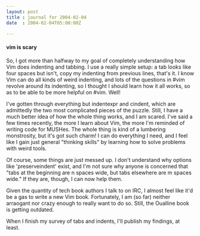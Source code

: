 ```yaml
---
layout: post
title : journal for 2004-02-04
date  : 2004-02-04T05:00:00Z

---
```

<h4>vim is scary</h4>So, I got more than halfway to my goal of completely understanding how Vim does indenting and tabbing.  I use a really simple setup:  a tab looks like four spaces but isn't, copy my indenting from previous lines, that's it.  I know Vim can do all kinds of weird indenting, and lots of the questions in #vim revolve around its indenting, so I thought I should learn how it all works, so as to be able to be more helpful on #vim.  Well!

I've gotten through everything but indentexpr and cindent, which are admittedly the two most complicated pieces of the puzzle.  Still, I have a much better idea of how the whole thing works, and I am scared.  I've said a few times recently, the more I learn about Vim, the more I'm reminded of writing code for MUSHes.  The whole thing is kind of a lumbering monstrosity, but it's got such charm!  I can do everything I need, and I feel like I gain just general "thinking skills" by learning how to solve problems with weird tools.

Of course, some things are just messed up.  I don't understand why options like 'preserveindent' exist, and I'm not sure why anyone is concerned that "tabs at the beginning are n spaces wide, but tabs elsewhere are m spaces wide."  If they are, though, I can now help them.

Given the quantity of tech book authors I talk to on IRC, I almost feel like it'd be a gas to write a new Vim book.  Fortunately, I am (so far) neither arraogant nor crazy enough to really want to do so.  Still, the Oualline book is getting outdated.

When I finish my survey of tabs and indents, I'll publish my findings, at least.

